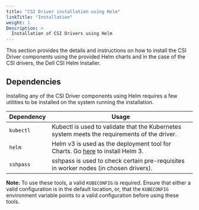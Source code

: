 ```yaml
---
title: "CSI Driver installation using Helm"
linkTitle: "Installation"
weight: 1
Description: >
  Installation of CSI Drivers using Helm 
---
```


This section provides the details and instructions on how to install the CSI Driver components using the provided Helm charts and in the case of the CSI drivers, the Dell CSI Helm Installer.
## Dependencies

Installing any of the CSI Driver components using Helm requires a few utilities to be installed on the system running the installation.

| Dependency | Usage |
|------------|-------|
| `kubectl`  | Kubectl is used to validate that the Kubernetes system meets the requirements of the driver. |
| `helm`     | Helm v3 is used as the deployment tool for Charts. Go [here](https://helm.sh/docs/intro/install/) to install Helm 3.|
| `sshpass`     | sshpass is used to check certain pre-requisites in worker nodes (in chosen drivers). |


**Note:** To use these tools, a valid `KUBECONFIG` is required. Ensure that either a valid configuration is in the default location, or, that the `KUBECONFIG` environment variable points to a valid configuration before using these tools.
